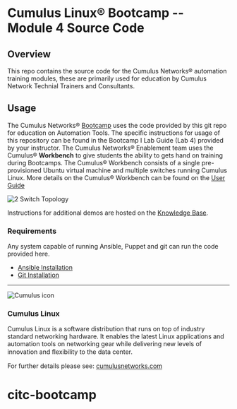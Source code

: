 # Cumulus Linux® Bootcamp -- Module 4 Source Code


## Overview

This repo contains the source code for the Cumulus Networks® automation training modules, these are primarily used for education by Cumulus Network Technial Trainers and Consultants.

## Usage

The Cumulus Networks® [Bootcamp](http://cumulusnetworks.com/training-and-services/) uses the code provided by this git repo for education on Automation Tools.
The specific instructions for usage of this repository can be found in the Bootcamp I Lab Guide (Lab 4) provided by your instructor.
The Cumulus Networks® Enablement team uses the Cumulus® **Workbench** to give students the ability to gets hand on training during Bootcamps. The Cumulus® Workbench consists of a single pre-provisioned Ubuntu virtual machine and multiple switches running Cumulus Linux.  More details on the Cumulus® Workbench can be found on the [User Guide](https://support.cumulusnetworks.com/hc/en-us/articles/203005993-Cumulus-Workbench-User-Guide)

![2 Switch Topology](https://web.wb.cumulusnetworks.com/static/img/topology/2s.png)

Instructions for additional demos are hosted on the [Knowledge Base](https://support.cumulusnetworks.com/hc/en-us/sections/200398866-Demos-and-Training).

### Requirements

Any system capable of running Ansible, Puppet and git can run the code provided here.

 - [Ansible Installation](http://docs.ansible.com/intro_installation.html)
 - [Git Installation](http://git-scm.com/book/en/v2/Getting-Started-Installing-Git)

---

![Cumulus icon](http://cumulusnetworks.com/static/cumulus/img/logo_2014.png)

### Cumulus Linux

Cumulus Linux is a software distribution that runs on top of industry standard networking hardware. It enables the latest Linux applications and automation tools on networking gear while delivering new levels of innovation and ﬂexibility to the data center.

For further details please see: [cumulusnetworks.com](http://www.cumulusnetworks.com)
# citc-bootcamp
